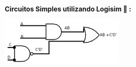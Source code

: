 ##   Circuitos Simples utilizando Logisim  :electric_plug:  :  

![ CircuitoSimples ](https://github.com/Nicolesilvaa/Primeiros.Codigos/blob/master/Logic%20Circuits%20/CircuitoSimples.png)
                                                                                                      
                                                                                                        
